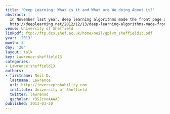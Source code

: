 ```yaml
---
title: 'Deep Learning: What is it and What are We doing About it?'
abstract: |-
  In November last year, deep learning algorithms made the front page of the New York Times. What’s special about these learning algorithms? What are they being used for and how are we using them in Sheffield? In this talk I’ll explain what deep learning is, why it’s considered exciting, and what the success stories are. I’ll also explain what the problems with these learning systems and how we are trying to address these problems with our own class of deep architectures been developed in our group in Sheffield.\
  http://deeplearning.net/2012/12/13/deep-learning-algorithms-made-front-page-on-new-york-times/
venue: University of Sheffield
linkpdf: ftp://ftp.dcs.shef.ac.uk/home/neil/gplvm_sheffield13.pdf
year: '2013'
month: 3
day: '20'
layout: talk
key: Lawrence:sheffield13
categories:
- Lawrence:sheffield13
authors:
- firstname: Neil D.
  lastname: Lawrence
  url: http://inverseprobability.com
  institute: University of Sheffield
  twitter: lawrennd
  gscholar: r3SJcvoAAAAJ
published: 2013-03-20
---
```

